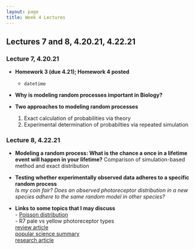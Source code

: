 ```yaml
---
layout: page
title: Week 4 Lectures
---
```


## Lectures 7 and 8, 4.20.21, 4.22.21

### Lecture 7, 4.20.21 

- **Homework 3 (due 4.21); Homework 4 posted**
    - `datetime` 

- **Why is modeling random processes important in Biology?**
    

- **Two approaches to modeling random processes**
    1. Exact calculation of probabilities via theory
    2. Experimental determination of probabilties via repeated simulation




### Lecture 8, 4.22.21

- **Modeling a random process: What is the chance a once in a lifetime event will happen in your lifetime?**
    Comparison of simulation-based method and exact distribution
    
- **Testing whether experimentally observed data adheres to a specific random process**<br>
    *Is my coin fair?*
    *Does an observed photoreceptor distribution in a new species adhere to the same random model in other species?*
    
 - **Links to some topics that I may discuss** <br>
        -  [Poisson distribution](https://en.wikipedia.org/wiki/Poisson_distribution)<br>
        - R7 pale vs yellow photoreceptor types<br>
            [review article](https://www.sciencedirect.com/science/article/pii/S0960982205013151)<br>
            [popular science summary](https://www.sciencedaily.com/releases/2006/03/060312205905.htm)<br>
            [research article](https://www.nature.com/articles/nature04615)
        

 
 
    


